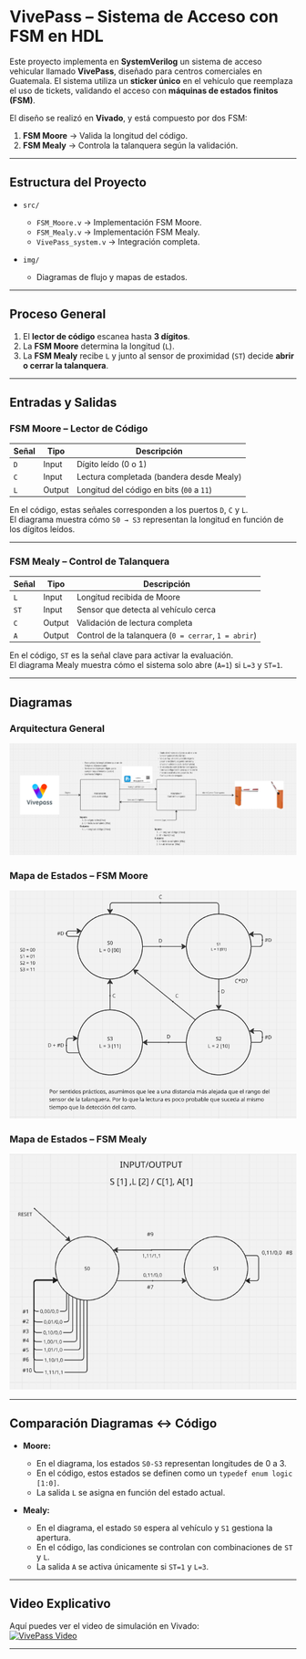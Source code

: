 # VivePass – Sistema de Acceso con FSM en HDL

Este proyecto implementa en **SystemVerilog** un sistema de acceso vehicular llamado **VivePass**, diseñado para centros comerciales en Guatemala. El sistema utiliza un **sticker único** en el vehículo que reemplaza el uso de tickets, validando el acceso con **máquinas de estados finitos (FSM)**.  

El diseño se realizó en **Vivado**, y está compuesto por dos FSM:  

1. **FSM Moore** → Valida la longitud del código.  
2. **FSM Mealy** → Controla la talanquera según la validación.  

---

## Estructura del Proyecto
- `src/`  
  - `FSM_Moore.v` → Implementación FSM Moore.  
  - `FSM_Mealy.v` → Implementación FSM Mealy.  
  - `VivePass_system.v` → Integración completa.  

- `img/`  
  - Diagramas de flujo y mapas de estados.  

---

## Proceso General
1. El **lector de código** escanea hasta **3 dígitos**.  
2. La **FSM Moore** determina la longitud (`L`).  
3. La **FSM Mealy** recibe `L` y junto al sensor de proximidad (`ST`) decide **abrir o cerrar la talanquera**.  

---

## Entradas y Salidas

### FSM Moore – Lector de Código
| **Señal** | **Tipo** | **Descripción** |
|-----------|----------|-----------------|
| `D`       | Input    | Dígito leído (0 o 1) |
| `C`       | Input    | Lectura completada (bandera desde Mealy) |
| `L`       | Output   | Longitud del código en bits (`00` a `11`) |

En el código, estas señales corresponden a los puertos `D`, `C` y `L`.  
El diagrama muestra cómo `S0 → S3` representan la longitud en función de los dígitos leídos.  

---

### FSM Mealy – Control de Talanquera
| **Señal** | **Tipo** | **Descripción** |
|-----------|----------|-----------------|
| `L`       | Input    | Longitud recibida de Moore |
| `ST`      | Input    | Sensor que detecta al vehículo cerca |
| `C`       | Output   | Validación de lectura completa |
| `A`       | Output   | Control de la talanquera (`0 = cerrar`, `1 = abrir`) |

En el código, `ST` es la señal clave para activar la evaluación.  
El diagrama Mealy muestra cómo el sistema solo abre (`A=1`) si `L=3` y `ST=1`.  

---

## Diagramas

### Arquitectura General
![Arquitectura](./img/ArquitecturaGeneral.png)

### Mapa de Estados – FSM Moore
![Moore](./img/MapaMoore.png)

### Mapa de Estados – FSM Mealy
![Mealy](./img/MapaMealy.png)

---

## Comparación Diagramas ↔ Código

- **Moore:**  
  - En el diagrama, los estados `S0-S3` representan longitudes de 0 a 3.  
  - En el código, estos estados se definen como un `typedef enum logic [1:0]`.  
  - La salida `L` se asigna en función del estado actual.  

- **Mealy:**  
  - En el diagrama, el estado `S0` espera al vehículo y `S1` gestiona la apertura.  
  - En el código, las condiciones se controlan con combinaciones de `ST` y `L`.  
  - La salida `A` se activa únicamente si `ST=1` y `L=3`.  

---

## Video Explicativo
Aquí puedes ver el video de simulación en Vivado:  
[![VivePass Video](https://img.youtube.com/vi/ppbE6J_HPwU/0.jpg)](https://youtu.be/ppbE6J_HPwU)

---

